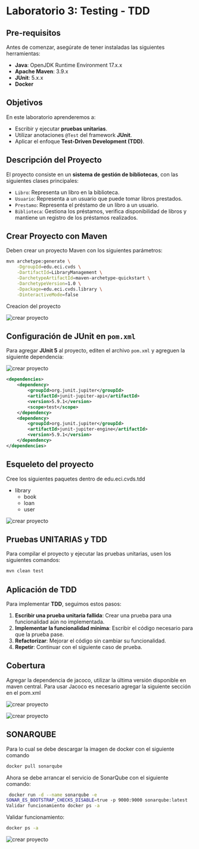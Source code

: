 # Laboratorio 3: Testing - TDD

## Pre-requisitos
Antes de comenzar, asegúrate de tener instaladas las siguientes herramientas:

- **Java**: OpenJDK Runtime Environment 17.x.x
- **Apache Maven**: 3.9.x
- **JUnit**: 5.x.x
- **Docker**

## Objetivos
En este laboratorio aprenderemos a:

- Escribir y ejecutar **pruebas unitarias**.
- Utilizar anotaciones `@Test` del framework **JUnit**.
- Aplicar el enfoque **Test-Driven Development (TDD)**.

## Descripción del Proyecto
El proyecto consiste en un **sistema de gestión de bibliotecas**, con las siguientes clases principales:

- `Libro`: Representa un libro en la biblioteca.
- `Usuario`: Representa a un usuario que puede tomar libros prestados.
- `Prestamo`: Representa el préstamo de un libro a un usuario.
- `Biblioteca`: Gestiona los préstamos, verifica disponibilidad de libros y mantiene un registro de los préstamos realizados.

## Crear Proyecto con Maven
Deben crear un proyecto Maven con los siguientes parámetros:

```sh
mvn archetype:generate \
    -DgroupId=edu.eci.cvds \
    -DartifactId=LibraryManagement \
    -DarchetypeArtifactId=maven-archetype-quickstart \
    -DarchetypeVersion=1.0 \
    -Dpackage=edu.eci.cvds.library \
    -DinteractiveMode=false
```
Creacion del proyecto

 ![crear proyecto](Imagenes/crearMaven.png)

 ## Configuración de JUnit en `pom.xml`
Para agregar **JUnit 5** al proyecto, editen el archivo `pom.xml` y agreguen la siguiente dependencia:

  ![crear proyecto](Imagenes/crearMaven.png)

```xml
<dependencies>
    <dependency>
        <groupId>org.junit.jupiter</groupId>
        <artifactId>junit-jupiter-api</artifactId>
        <version>5.9.1</version>
        <scope>test</scope>
    </dependency>
    <dependency>
        <groupId>org.junit.jupiter</groupId>
        <artifactId>junit-jupiter-engine</artifactId>
        <version>5.9.1</version>
    </dependency>
</dependencies>
```

## Esqueleto del proyecto
Cree los siguientes paquetes dentro de edu.eci.cvds.tdd

 - library
   - book
   - loan
   - user

 ![crear proyecto](Imagenes/esqueleto.png)

## Pruebas UNITARIAS y TDD
Para compilar el proyecto y ejecutar las pruebas unitarias, usen los siguientes comandos:

```sh
mvn clean test
```
## Aplicación de TDD
Para implementar **TDD**, seguimos estos pasos:

1. **Escribir una prueba unitaria fallida**: Crear una prueba para una funcionalidad aún no implementada.
2. **Implementar la funcionalidad mínima**: Escribir el código necesario para que la prueba pase.
3. **Refactorizar**: Mejorar el código sin cambiar su funcionalidad.
4. **Repetir**: Continuar con el siguiente caso de prueba.


## Cobertura
Agregar la dependencia de jacoco, utilizar la última versión disponible en maven central.
Para usar Jacoco es necesario agregar la siguiente sección en el pom.xml


 ![crear proyecto](Imagenes/properties.png)


 ![crear proyecto](Imagenes/jacoco.png)


## SONARQUBE

Para lo cual se debe descargar la imagen de docker con el siguiente comando

```sh
docker pull sonarqube
```

Ahora se debe arrancar el servicio de SonarQube con el siguiente comando:

```sh
 docker run -d --name sonarqube -e 
SONAR_ES_BOOTSTRAP_CHECKS_DISABLE=true -p 9000:9000 sonarqube:latest
Validar funcionamiento docker ps -a
```
Validar funcionamiento: 

```sh
docker ps -a
```

 ![crear proyecto](Imagenes/sonarQube.png)

 
